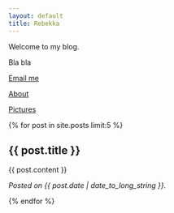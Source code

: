 ```yaml
---
layout: default
title: Rebekka
---
```


Welcome to my blog.

<p>Bla bla</p>

[Email me](mailto:tullete@tullemail.com "Email me")

[About](about/ "About")

[Pictures](pictures/ "Pictures")

{% for post in site.posts limit:5 %}
<!-- <h2><a href="{{ post.url }}">{{ post.title }}</a></h2> -->

<h2>{{ post.title }}</h2>

{{ post.content }}

<em>Posted on {{ post.date | date_to_long_string }}.</em>

{% endfor %}

